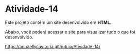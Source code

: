 # Atividade-14

Este projeto contém um site desenvolvido em **HTML**.

Abaixo, você poderá acessar o site para visualizar tudo o que foi desenvolvido.

https://annaellycavitoria.github.io/Atividade-14/
